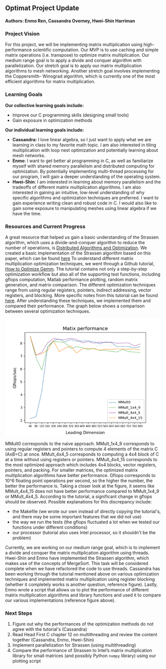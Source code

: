 ## Optimat Project Update
#### Authors: Enmo Ren, Cassandra Overney, Hwei-Shin Harriman

### Project Vision
For this project, we will be implementing matrix multiplication using high-performance scientific computation. Our MVP is to use caching and simple matrix operations (i.e. transpose) to optimize matrix multiplication. Our medium range goal is to apply a divide and conquer algorithm with parallelization. Our stretch goal is to apply our matrix multiplication algorithms to mesh networking. Another stretch goal involves implementing the Coppersmith- Winograd algorithm, which is currently one of the most efficient algorithms for matrix multiplication.
### Learning Goals
**Our collective learning goals include:**
- Improve our C programming skills (designing small tools)
- Gain exposure in optimization methods

**Our individual learning goals include:**
- **Cassandra:** I love linear algebra, so I just want to apply what we are learning in class to my favorite math topic. I am also interested in tiling multiplication with loop nest optimization and potentially learning about mesh networks.
- **Enmo**: I want to get better at programming in C, as well as familiarize myself with shared memory parallelism and distributed computing for optimization. By potentially implementing multi-thread processing for our program, I will gain a deeper understanding of the operating system.
- **Hwei-Shin**: I am interested in learning about memory parallelism and the tradeoffs of different matrix multiplication algorithms. I am also interested in gaining an intuitive, low-level understanding of why specific algorithms and optimization techniques are preferred. I want to gain experience writing clean and robust code in C. I would also like to gain some exposure to manipulating meshes using linear algebra if we have the time.
### Resources and Current Progress
A great resource that helped us gain a basic understanding of the Strassen algorithm, which uses a divide-and-conquer algorithm to reduce the number of operations, is  [Distributed Algorithms and Optimization](https://stanford.edu/~rezab/classes/cme323/S16/notes/Lecture03/cme323_lec3.pdf). We created a basic implementation of the Strassen algorithm based on this paper, which can be found [here](https://github.com/Enmoren/SoftSysOptimat/blob/master/strassen.c)
To understand different matrix multiplication optimization techniques, we went through a Github tutorial, [How to Optimize Gemm](https://github.com/flame/how-to-optimize-gemm). The tutorial contains not only a step-by-step optimization workflow but also all of the supporting test functions, including gflops computation, Matlab performance plotting, random matrix generation, and matrix comparison. The different optimization techniques range from using regular registers, pointers, indirect addressing, vector registers, and blocking. More specific notes from this tutorial can be found [here](https://docs.google.com/document/d/1UOtbZU6rpAvis5PiRWvT3FCVGhryVNJl_j-GeoD48tg/edit?usp=sharing). After understanding these techniques, we implemented them and compared their performance. The graph below shows a comparison between several optimization techniques.

<p align="center"> <img src ="https://github.com/Enmoren/SoftSysOptimat/blob/master/HowToOptimizeGemm/performance2.png"/> </p>

MMult0 corresponds to the naive approach. MMult_1x4_9 corresponds to using regular registers and pointers to compute 4 elements of the matrix C (AxB=C) at once. MMult_4x4_5 corresponds to computing a 4x4 block of C at a time without using registers or pointers. MMult_4x4_15 corresponds to the most optimized approach which includes 4x4 blocks, vector registers, pointers, and packing. For smaller matrices, the optimized matrix multiplication algorithms have better performance. Gflops corresponds to 10^6 floating point operations per second, so the higher the number, the better the performance is. Taking a closer look at the figure, it seems like MMult_4x4_15 does not have better performance compared to MMult_1x4_9 or MMult_4x4_5. According to the tutorial, a significant change in gflops should be observed. Possible explanations for this discrepancy include:
- the Makefile (we wrote our own instead of directly copying the tutorial's, and there may be some important features that we did not use)
- the way we run the tests (the gflops fluctuated a lot when we tested our functions under different conditions)
- our processor (tutorial also uses Intel processor, so it shouldn't be the problem)

Currently, we are working on our medium range goal, which is to implement a divide and conquer the matrix multiplication algorithm using threads. Hwei-Shin and Enmo have implemented the Strassen algorithm, which makes use of the concepts of MergeSort. This task will be considered complete when we have refactored the code to use threads. Cassandra has been working through the tutorial mentioned above on various optimization techniques and implemented matrix multiplication using register blocking (whether it completely works is another question, reference figure). Lastly, Enmo wrote a script that allows us to plot the performance of different matrix multiplication algorithms and library functions and used it to compare our various implementations (reference figure above).

### Next Steps
1. Figure out why the performances of the optimization methods do not agree with the tutorial's (Cassandra)
2. Read Head First C chapter 12 on multithreading and review the content together (Cassandra, Enmo, Hwei-Shin)
3. Implement parallelization for Strassen (using multithreading)
4. Compare the performance of Strassen to Intel’s matrix multiplication library for small matrices (and possibly Python `numpy` library) using our plotting script
